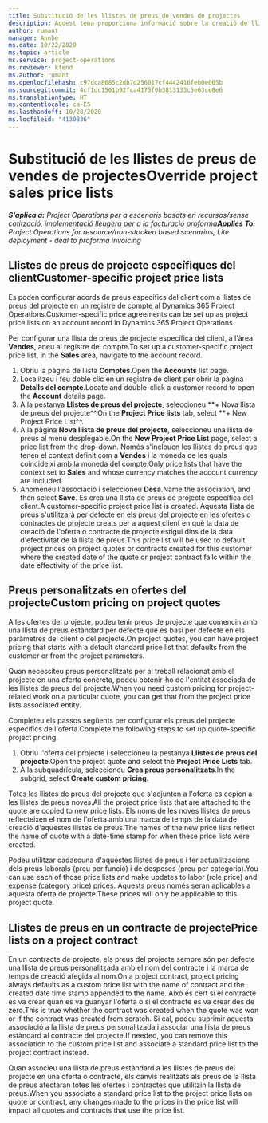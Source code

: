 ```yaml
---
title: Substitució de les llistes de preus de vendes de projectes
description: Aquest tema proporciona informació sobre la creació de llistes de preus de vendes personalitzades.
author: rumant
manager: Annbe
ms.date: 10/22/2020
ms.topic: article
ms.service: project-operations
ms.reviewer: kfend
ms.author: rumant
ms.openlocfilehash: c97dca8685c2db7d256017cf4442416feb0e005b
ms.sourcegitcommit: 4cf1dc1561b92fca4175f0b3813133c5e63ce8e6
ms.translationtype: HT
ms.contentlocale: ca-ES
ms.lasthandoff: 10/28/2020
ms.locfileid: "4130836"
---
```

# <a name="override-project-sales-price-lists"></a><span data-ttu-id="83498-103">Substitució de les llistes de preus de vendes de projectes</span><span class="sxs-lookup"><span data-stu-id="83498-103">Override project sales price lists</span></span>

<span data-ttu-id="83498-104">_**S'aplica a:** Project Operations per a escenaris basats en recursos/sense cotització, implementació lleugera per a la facturació proforma_</span><span class="sxs-lookup"><span data-stu-id="83498-104">_**Applies To:** Project Operations for resource/non-stocked based scenarios, Lite deployment - deal to proforma invoicing_</span></span>

## <a name="customer-specific-project-price-lists"></a><span data-ttu-id="83498-105">Llistes de preus de projecte específiques del client</span><span class="sxs-lookup"><span data-stu-id="83498-105">Customer-specific project price lists</span></span>

<span data-ttu-id="83498-106">Es poden configurar acords de preus específics del client com a llistes de preus del projecte en un registre de compte al Dynamics 365 Project Operations.</span><span class="sxs-lookup"><span data-stu-id="83498-106">Customer-specific price agreements can be set up as project price lists on an account record in Dynamics 365 Project Operations.</span></span>

<span data-ttu-id="83498-107">Per configurar una llista de preus de projecte específica del client, a l'àrea **Vendes**, aneu al registre del compte.</span><span class="sxs-lookup"><span data-stu-id="83498-107">To set up a customer-specific project price list, in the **Sales** area, navigate to the account record.</span></span>

1. <span data-ttu-id="83498-108">Obriu la pàgina de llista **Comptes**.</span><span class="sxs-lookup"><span data-stu-id="83498-108">Open the **Accounts** list page.</span></span>
2. <span data-ttu-id="83498-109">Localitzeu i feu doble clic en un registre de client per obrir la pàgina **Detalls del compte**.</span><span class="sxs-lookup"><span data-stu-id="83498-109">Locate and double-click a customer record to open the **Account** details page.</span></span>
3. <span data-ttu-id="83498-110">A la pestanya **Llistes de preus del projecte**, seleccioneu \*\*+ Nova llista de preus del projecte^^.</span><span class="sxs-lookup"><span data-stu-id="83498-110">On the **Project Price lists** tab, select \*\*+ New Project Price List^^.</span></span>
4. <span data-ttu-id="83498-111">A la pàgina **Nova llista de preus del projecte**, seleccioneu una llista de preus al menú desplegable.</span><span class="sxs-lookup"><span data-stu-id="83498-111">On the **New Project Price List** page, select a price list from the drop-down.</span></span> <span data-ttu-id="83498-112">Només s'inclouen les llistes de preus que tenen el context definit com a **Vendes** i la moneda de les quals coincideixi amb la moneda del compte.</span><span class="sxs-lookup"><span data-stu-id="83498-112">Only price lists that have the context set to **Sales** and whose currency matches the account currency are included.</span></span>
5. <span data-ttu-id="83498-113">Anomeneu l'associació i seleccioneu **Desa**.</span><span class="sxs-lookup"><span data-stu-id="83498-113">Name the association, and then select **Save**.</span></span> <span data-ttu-id="83498-114">Es crea una llista de preus de projecte específica del client.</span><span class="sxs-lookup"><span data-stu-id="83498-114">A customer-specific project price list is created.</span></span> <span data-ttu-id="83498-115">Aquesta llista de preus s'utilitzarà per defecte en els preus del projecte en les ofertes o contractes de projecte creats per a aquest client en què la data de creació de l'oferta o contracte de projecte estigui dins de la data d'efectivitat de la llista de preus.</span><span class="sxs-lookup"><span data-stu-id="83498-115">This price list will be used to default project prices on project quotes or contracts created for this customer where the created date of the quote or project contract falls within the date effectivity of the price list.</span></span>

## <a name="custom-pricing-on-project-quotes"></a><span data-ttu-id="83498-116">Preus personalitzats en ofertes del projecte</span><span class="sxs-lookup"><span data-stu-id="83498-116">Custom pricing on project quotes</span></span>

<span data-ttu-id="83498-117">A les ofertes del projecte, podeu tenir preus de projecte que comencin amb una llista de preus estàndard per defecte que es basi per defecte en els paràmetres del client o del projecte.</span><span class="sxs-lookup"><span data-stu-id="83498-117">On project quotes, you can have project pricing that starts with a default standard price list that defaults from the customer or from the project parameters.</span></span>

<span data-ttu-id="83498-118">Quan necessiteu preus personalitzats per al treball relacionat amb el projecte en una oferta concreta, podeu obtenir-ho de l'entitat associada de les llistes de preus del projecte.</span><span class="sxs-lookup"><span data-stu-id="83498-118">When you need custom pricing for project-related work on a particular quote, you can get that from the project price lists associated entity.</span></span>

<span data-ttu-id="83498-119">Completeu els passos següents per configurar els preus del projecte específics de l'oferta.</span><span class="sxs-lookup"><span data-stu-id="83498-119">Complete the following steps to set up quote-specific project pricing.</span></span>

1. <span data-ttu-id="83498-120">Obriu l'oferta del projecte i seleccioneu la pestanya **Llistes de preus del projecte**.</span><span class="sxs-lookup"><span data-stu-id="83498-120">Open the project quote and select the **Project Price Lists** tab.</span></span>
2. <span data-ttu-id="83498-121">A la subquadrícula, seleccioneu **Crea preus personalitzats**.</span><span class="sxs-lookup"><span data-stu-id="83498-121">In the subgrid, select **Create custom pricing**.</span></span>

<span data-ttu-id="83498-122">Totes les llistes de preus del projecte que s'adjunten a l'oferta es copien a les llistes de preus noves.</span><span class="sxs-lookup"><span data-stu-id="83498-122">All the project price lists that are attached to the quote are copied to new price lists.</span></span> <span data-ttu-id="83498-123">Els noms de les noves llistes de preus reflecteixen el nom de l'oferta amb una marca de temps de la data de creació d'aquestes llistes de preus.</span><span class="sxs-lookup"><span data-stu-id="83498-123">The names of the new price lists reflect the name of quote with a date-time stamp for when these price lists were created.</span></span>

<span data-ttu-id="83498-124">Podeu utilitzar cadascuna d'aquestes llistes de preus i fer actualitzacions dels preus laborals (preu per funció) i de despeses (preu per categoria).</span><span class="sxs-lookup"><span data-stu-id="83498-124">You can use each of those price lists and make updates to labor (role price) and expense (category price) prices.</span></span> <span data-ttu-id="83498-125">Aquests preus només seran aplicables a aquesta oferta de projecte.</span><span class="sxs-lookup"><span data-stu-id="83498-125">These prices will only be applicable to this project quote.</span></span>

## <a name="price-lists-on-a-project-contract"></a><span data-ttu-id="83498-126">Llistes de preus en un contracte de projecte</span><span class="sxs-lookup"><span data-stu-id="83498-126">Price lists on a project contract</span></span>

<span data-ttu-id="83498-127">En un contracte de projecte, els preus del projecte sempre són per defecte una llista de preus personalitzada amb el nom del contracte i la marca de temps de creació afegida al nom.</span><span class="sxs-lookup"><span data-stu-id="83498-127">On a project contract, project pricing always defaults as a custom price list with the name of contract and the created date time stamp appended to the name.</span></span> <span data-ttu-id="83498-128">Això és cert si el contracte es va crear quan es va guanyar l'oferta o si el contracte es va crear des de zero.</span><span class="sxs-lookup"><span data-stu-id="83498-128">This is true whether the contract was created when the quote was won or if the contract was created from scratch.</span></span> <span data-ttu-id="83498-129">Si cal, podeu suprimir aquesta associació a la llista de preus personalitzada i associar una llista de preus estàndard al contracte del projecte.</span><span class="sxs-lookup"><span data-stu-id="83498-129">If needed, you can remove this association to the custom price list and associate a standard price list to the project contract instead.</span></span>

<span data-ttu-id="83498-130">Quan associeu una llista de preus estàndard a les llistes de preus del projecte en una oferta o contracte, els canvis realitzats als preus de la llista de preus afectaran totes les ofertes i contractes que utilitzin la llista de preus.</span><span class="sxs-lookup"><span data-stu-id="83498-130">When you associate a standard price list to the project price lists on quote or contract, any changes made to the prices in the price list will impact all quotes and contracts that use the price list.</span></span>
